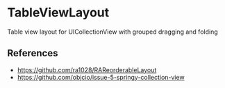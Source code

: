 # TableViewLayout
Table view layout for UICollectionView with grouped dragging and folding

## References

* https://github.com/ra1028/RAReorderableLayout
* https://github.com/objcio/issue-5-springy-collection-view
